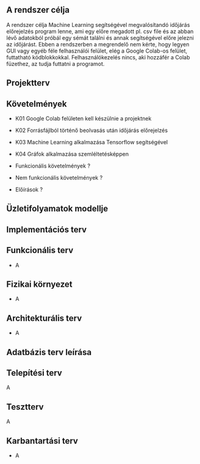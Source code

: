 
## A rendszer célja
A rendszer célja Machine Learning segítségével megvalósítandó időjárás előrejelzés program lenne, ami egy előre megadott pl. csv file és az abban lévő adatokból próbál egy sémát találni és annak segítségével előre jelezni az időjárást. Ebben a rendszerben a megrendelő nem kérte, hogy legyen GUI vagy egyéb féle felhasználói felület, elég a Google Colab-os felület, futtatható kódblokkokkal. Felhasználókezelés nincs, aki hozzáfér a Colab füzethez, az tudja futtatni a programot.

## Projektterv
 

## Követelmények
- K01 Google Colab felületen kell készülnie a projektnek
- K02 Forrásfájlból történő beolvasás után időjárás előrejelzés
- K03 Machine Learning alkalmazása Tensorflow segítségével
- K04 Gráfok alkalmazása szemléltetésképpen

- Funkcionális követelmények ?
- Nem funkcionális követelmények ?
- Előírások ?

## Üzletifolyamatok modellje


## Implementációs terv


## Funkcionális terv
   - A

## Fizikai környezet
   - A
   
## Architekturális terv
   - A

## Adatbázis terv leírása


## Telepítési terv
A 

## Tesztterv

A

## Karbantartási terv
 - A


